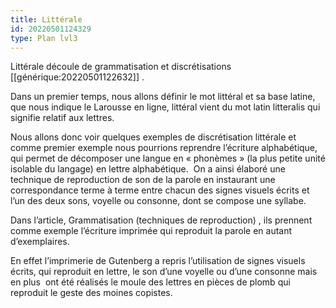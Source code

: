 ```yaml
---
title: Littérale
id: 20220501124329
type: Plan lvl3
---
```


Littérale découle de grammatisation et discrétisations [[générique:20220501122632]] .

Dans un premier temps, nous allons définir le mot littéral et sa base latine, que nous indique le Larousse en ligne, littéral vient du mot latin litteralis qui signifie relatif aux lettres. 

Nous allons donc voir quelques exemples de discrétisation littérale et comme premier exemple nous pourrions reprendre l’écriture alphabétique, qui permet de décomposer une langue en « phonèmes » (la plus petite unité isolable du langage) en lettre alphabétique.  On a ainsi élaboré une technique de reproduction de son de la parole en instaurant une correspondance terme à terme entre chacun des signes visuels écrits et l’un des deux sons, voyelle ou consonne, dont se compose une syllabe.

Dans l’article, Grammatisation (techniques de reproduction) , ils prennent comme exemple l’écriture imprimée qui reproduit la parole en autant d’exemplaires.

En effet l’imprimerie de Gutenberg a repris l’utilisation de signes visuels écrits, qui reproduit en lettre, le son d’une voyelle ou d’une consonne mais en plus  ont été réalisés le moule des lettres en pièces de plomb qui reproduit le geste des moines copistes.